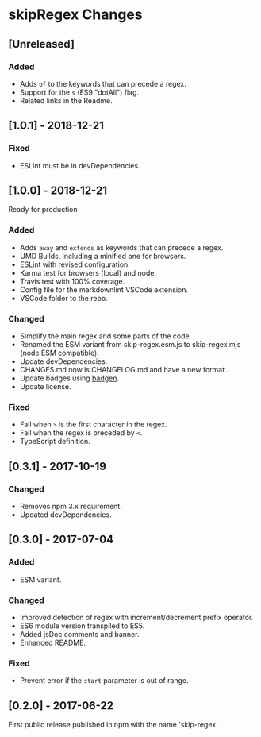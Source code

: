 # skipRegex Changes

## \[Unreleased]

### Added

- Adds `of` to the keywords that can precede a regex.
- Support for the `s` (ES9 "dotAll") flag.
- Related links in the Readme.

## \[1.0.1] - 2018-12-21

### Fixed

- ESLint must be in devDependencies.

## \[1.0.0] - 2018-12-21

Ready for production

### Added

- Adds `away` and `extends` as keywords that can precede a regex.
- UMD Builds, including a minified one for browsers.
- ESLint with revised configuration.
- Karma test for browsers (local) and node.
- Travis test with 100% coverage.
- Config file for the markdownlint VSCode extension.
- VSCode folder to the repo.

### Changed

- Simplify the main regex and some parts of the code.
- Renamed the ESM variant from skip-regex.esm.js to skip-regex.mjs (node ESM compatible).
- Update devDependencies.
- CHANGES.md now is CHANGELOG.md and have a new format.
- Update badges using [badgen](https://badgen.net).
- Update license.

### Fixed

- Fail when `>` is the first character in the regex.
- Fail when the regex is preceded by `<`.
- TypeScript definition.

## \[0.3.1] - 2017-10-19

### Changed

- Removes npm 3.x requirement.
- Updated devDependencies.

## \[0.3.0] - 2017-07-04

### Added

- ESM variant.

### Changed

- Improved detection of regex with increment/decrement prefix operator.
- ES6 module version transpiled to ES5.
- Added jsDoc comments and banner.
- Enhanced README.

### Fixed

- Prevent error if the `start` parameter is out of range.

## \[0.2.0] - 2017-06-22

First public release published in npm with the name 'skip-regex'
